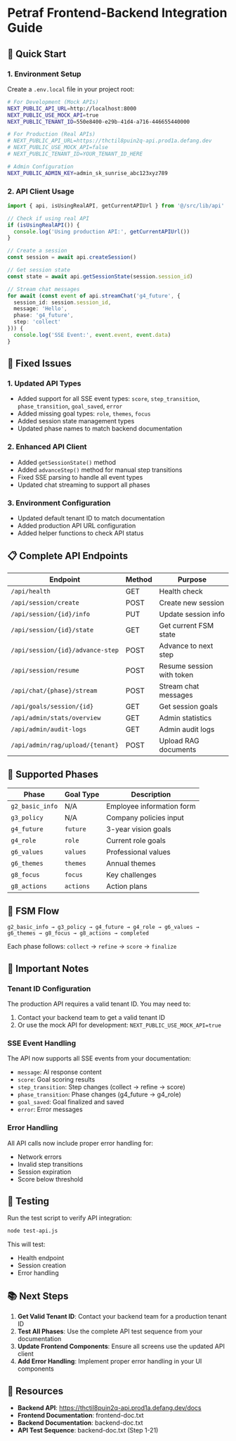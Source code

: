 # Petraf Frontend-Backend Integration Guide

## 🚀 Quick Start

### 1. Environment Setup

Create a `.env.local` file in your project root:

```bash
# For Development (Mock APIs)
NEXT_PUBLIC_API_URL=http://localhost:8000
NEXT_PUBLIC_USE_MOCK_API=true
NEXT_PUBLIC_TENANT_ID=550e8400-e29b-41d4-a716-446655440000

# For Production (Real APIs)
# NEXT_PUBLIC_API_URL=https://thctil8puin2q-api.prod1a.defang.dev
# NEXT_PUBLIC_USE_MOCK_API=false
# NEXT_PUBLIC_TENANT_ID=YOUR_TENANT_ID_HERE

# Admin Configuration
NEXT_PUBLIC_ADMIN_KEY=admin_sk_sunrise_abc123xyz789
```

### 2. API Client Usage

```typescript
import { api, isUsingRealAPI, getCurrentAPIUrl } from '@/src/lib/api'

// Check if using real API
if (isUsingRealAPI()) {
  console.log('Using production API:', getCurrentAPIUrl())
}

// Create a session
const session = await api.createSession()

// Get session state
const state = await api.getSessionState(session.session_id)

// Stream chat messages
for await (const event of api.streamChat('g4_future', {
  session_id: session.session_id,
  message: 'Hello',
  phase: 'g4_future',
  step: 'collect'
})) {
  console.log('SSE Event:', event.event, event.data)
}
```

## 🔧 Fixed Issues

### 1. **Updated API Types**
- Added support for all SSE event types: `score`, `step_transition`, `phase_transition`, `goal_saved`, `error`
- Added missing goal types: `role`, `themes`, `focus`
- Added session state management types
- Updated phase names to match backend documentation

### 2. **Enhanced API Client**
- Added `getSessionState()` method
- Added `advanceStep()` method for manual step transitions
- Fixed SSE parsing to handle all event types
- Updated chat streaming to support all phases

### 3. **Environment Configuration**
- Updated default tenant ID to match documentation
- Added production API URL configuration
- Added helper functions to check API status

## 📋 Complete API Endpoints

| Endpoint | Method | Purpose |
|----------|--------|---------|
| `/api/health` | GET | Health check |
| `/api/session/create` | POST | Create new session |
| `/api/session/{id}/info` | PUT | Update session info |
| `/api/session/{id}/state` | GET | Get current FSM state |
| `/api/session/{id}/advance-step` | POST | Advance to next step |
| `/api/session/resume` | POST | Resume session with token |
| `/api/chat/{phase}/stream` | POST | Stream chat messages |
| `/api/goals/session/{id}` | GET | Get session goals |
| `/api/admin/stats/overview` | GET | Admin statistics |
| `/api/admin/audit-logs` | GET | Admin audit logs |
| `/api/admin/rag/upload/{tenant}` | POST | Upload RAG documents |

## 🎯 Supported Phases

| Phase | Goal Type | Description |
|-------|-----------|-------------|
| `g2_basic_info` | N/A | Employee information form |
| `g3_policy` | N/A | Company policies input |
| `g4_future` | `future` | 3-year vision goals |
| `g4_role` | `role` | Current role goals |
| `g6_values` | `values` | Professional values |
| `g6_themes` | `themes` | Annual themes |
| `g8_focus` | `focus` | Key challenges |
| `g8_actions` | `actions` | Action plans |

## 🔄 FSM Flow

```
g2_basic_info → g3_policy → g4_future → g4_role → g6_values → g6_themes → g8_focus → g8_actions → completed
```

Each phase follows: `collect` → `refine` → `score` → `finalize`

## 🚨 Important Notes

### Tenant ID Configuration
The production API requires a valid tenant ID. You may need to:
1. Contact your backend team to get a valid tenant ID
2. Or use the mock API for development: `NEXT_PUBLIC_USE_MOCK_API=true`

### SSE Event Handling
The API now supports all SSE events from your documentation:
- `message`: AI response content
- `score`: Goal scoring results
- `step_transition`: Step changes (collect → refine → score)
- `phase_transition`: Phase changes (g4_future → g4_role)
- `goal_saved`: Goal finalized and saved
- `error`: Error messages

### Error Handling
All API calls now include proper error handling for:
- Network errors
- Invalid step transitions
- Session expiration
- Score below threshold

## 🧪 Testing

Run the test script to verify API integration:

```bash
node test-api.js
```

This will test:
- Health endpoint
- Session creation
- Error handling

## 📚 Next Steps

1. **Get Valid Tenant ID**: Contact your backend team for a production tenant ID
2. **Test All Phases**: Use the complete API test sequence from your documentation
3. **Update Frontend Components**: Ensure all screens use the updated API client
4. **Add Error Handling**: Implement proper error handling in your UI components

## 🔗 Resources

- **Backend API**: https://thctil8puin2q-api.prod1a.defang.dev/docs
- **Frontend Documentation**: frontend-doc.txt
- **Backend Documentation**: backend-doc.txt
- **API Test Sequence**: backend-doc.txt (Step 1-21)


